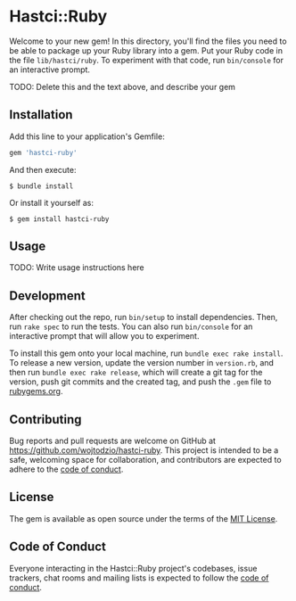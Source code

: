 # Hastci::Ruby

Welcome to your new gem! In this directory, you'll find the files you need to be able to package up your Ruby library into a gem. Put your Ruby code in the file `lib/hastci/ruby`. To experiment with that code, run `bin/console` for an interactive prompt.

TODO: Delete this and the text above, and describe your gem

## Installation

Add this line to your application's Gemfile:

```ruby
gem 'hastci-ruby'
```

And then execute:

    $ bundle install

Or install it yourself as:

    $ gem install hastci-ruby

## Usage

TODO: Write usage instructions here

## Development

After checking out the repo, run `bin/setup` to install dependencies. Then, run `rake spec` to run the tests. You can also run `bin/console` for an interactive prompt that will allow you to experiment.

To install this gem onto your local machine, run `bundle exec rake install`. To release a new version, update the version number in `version.rb`, and then run `bundle exec rake release`, which will create a git tag for the version, push git commits and the created tag, and push the `.gem` file to [rubygems.org](https://rubygems.org).

## Contributing

Bug reports and pull requests are welcome on GitHub at https://github.com/wojtodzio/hastci-ruby. This project is intended to be a safe, welcoming space for collaboration, and contributors are expected to adhere to the [code of conduct](https://github.com/wojtodzio/hastci-ruby/blob/master/CODE_OF_CONDUCT.md).

## License

The gem is available as open source under the terms of the [MIT License](https://opensource.org/licenses/MIT).

## Code of Conduct

Everyone interacting in the Hastci::Ruby project's codebases, issue trackers, chat rooms and mailing lists is expected to follow the [code of conduct](https://github.com/wojtodzio/hastci-ruby/blob/master/CODE_OF_CONDUCT.md).
